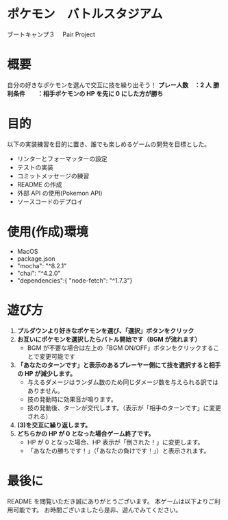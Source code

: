 # ポケモン　バトルスタジアム

ブートキャンプ３　 Pair Project

# 概要

自分の好きなポケモンを選んで交互に技を繰り出そう！
**プレー人数　：2 人**
**勝利条件　　：相手ポケモンの HP を先に 0 にした方が勝ち**

# 目的

以下の実装練習を目的に置き、誰でも楽しめるゲームの開発を目標とした。

- リンターとフォーマッターの設定
- テストの実装
- コミットメッセージの練習
- README の作成
- 外部 API の使用(Pokemon API)
- ソースコードのデプロイ

# 使用(作成)環境

- MacOS
- package.json
- "mocha": "^8.2.1"
- "chai": "^4.2.0"
- "dependencies":{ "node-fetch": "^1.7.3"}

# 遊び方

1. **プルダウンより好きなポケモンを選び、「選択」ボタンをクリック**
2. **お互いにポケモンを選択したらバトル開始です（BGM が流れます）**
   - BGM が不要な場合は左上の「BGM ON/OFF」ボタンをクリックすることで変更可能です
3. **「あなたのターンです」と表示のあるプレーヤー側にて技を選択すると相手の HP が減少します。**
   - 与えるダメージはランダム数のため同じダメージ数を与えられる訳ではありません。
   - 技の発動時に効果音が鳴ります。
   - 技の発動後、ターンが交代します。（表示が「相手のターンです」に変更される）
4. **(3)を交互に繰り返します。**
5. **どちらかの HP が 0 となった場合ゲーム終了です。**
   - HP が 0 となった場合、HP 表示が「倒された！」に変更します。
   - 「あなたの勝ちです！」（「あなたの負けです！」）と表示されます。

# 最後に

README を閲覧いただき誠にありがとうございます。
本ゲームは以下よりご利用可能です。
お時間ございましたら是非、遊んでみてください。
